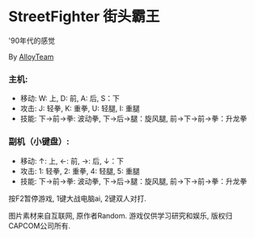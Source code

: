 StreetFighter 街头霸王
======================
'90年代的感觉

By [AlloyTeam](http://www.AlloyTeam.com/)

### 主机:
  
   * 移动: W: 上, D: 前, A: 后, S：下 
   * 攻击: J: 轻拳, K: 重拳, U: 轻腿, I: 重腿
   * 技能: 下→前→拳: 波动拳, 下→后→腿：旋风腿, 前→下→前→拳：升龙拳
   
### 副机（小键盘）:
  
   * 移动: ↑: 上, ←: 前, →: 后, ↓：下 
   * 攻击: 1: 轻拳, 2: 重拳, 4: 轻腿, 5: 重腿
   * 技能: 下→前→拳: 波动拳, 下→后→腿：旋风腿, 前→下→前→拳：升龙拳
   
   

按F2暂停游戏, 1键大战电脑ai, 2键双人对打.



图片素材来自互联网, 原作者Random. 游戏仅供学习研究和娱乐, 版权归CAPCOM公司所有.
   
   
   
    